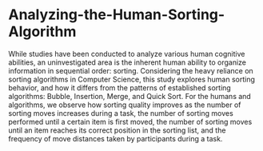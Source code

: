 # Analyzing-the-Human-Sorting-Algorithm

While studies have been conducted to analyze various human cognitive abilities, an uninvestigated area is the inherent human ability to organize information in sequential order: sorting. Considering the heavy reliance on sorting algorithms in Computer Science, this study explores human sorting behavior, and how it differs from the patterns of established sorting algorithms: Bubble, Insertion, Merge, and Quick Sort. For the humans and algorithms, we observe how sorting quality improves as the number of sorting moves increases during a task, the number of sorting moves performed until a certain item is first moved, the number of sorting moves until an item reaches its correct position in the sorting list, and the frequency of move distances taken by participants during a task.
